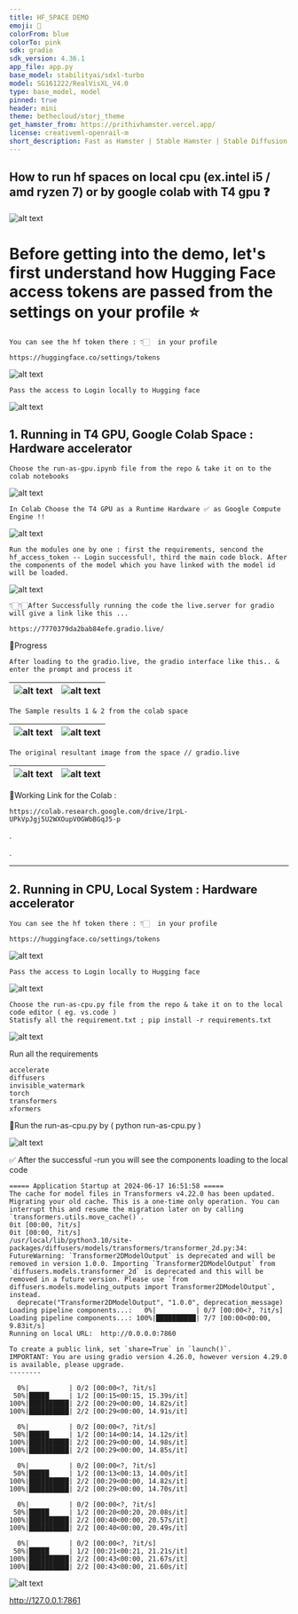 ```yaml
---
title: HF_SPACE DEMO
emoji: 🐹
colorFrom: blue
colorTo: pink
sdk: gradio
sdk_version: 4.36.1
app_file: app.py
base_model: stabilityai/sdxl-turbo
model: SG161222/RealVisXL_V4.0
type: base_model, model
pinned: true
header: mini
theme: bethecloud/storj_theme
get_hamster_from: https://prithivhamster.vercel.app/
license: creativeml-openrail-m
short_description: Fast as Hamster | Stable Hamster | Stable Diffusion
---
```


## How to run hf spaces on local cpu (ex.intel i5 / amd ryzen 7) or by google colab with T4 gpu ❓

![alt text](assets/cpugpu.gif)

# Before getting into the demo, let's first understand how Hugging Face access tokens are passed from the settings on your profile ⭐

    You can see the hf token there : 👇🏻  in your profile
    
    https://huggingface.co/settings/tokens

![alt text](assets/at.png)

    Pass the access to Login locally to Hugging face

![alt text](assets/accesstokengpu.png)

## 1. Running in T4 GPU, Google Colab Space : Hardware accelerator

    Choose the run-as-gpu.ipynb file from the repo & take it on to the colab notebooks

![alt text](choose/6.png)

    In Colab Choose the T4 GPU as a Runtime Hardware ✅ as Google Compute Engine !!
    
![alt text](assets-gpu/gpu0.png)

    Run the modules one by one : first the requirements, sencond the hf_access_token -- Login successful!, third the main code block. After the components of the model which you have linked with the model id will be loaded.
    
![alt text](assets-gpu/gpu4.png)

    👇🏻👇🏻After Successfully running the code the live.server for gradio will give a link like this ...

    https://7770379da2bab84efe.gradio.live/
    
🚀Progress

    After loading to the gradio.live, the gradio interface like this.. & enter the prompt and process it


| ![alt text](assets-gpu/gpu3.png) |![alt text](assets-gpu/gpu1.png) |
|---------------------------|--------------------------|


    The Sample results 1 & 2 from the colab space

| ![alt text](assets-gpu/gpu5.png) |![alt text](assets-gpu/gpu6.png) |
|---------------------------|--------------------------|

    The original resultant image from the space // gradio.live 

| ![alt text](assets/image1.png) |![alt text](assets/image2.png) |
|---------------------------|--------------------------|

🚀Working Link for the Colab :

    https://colab.research.google.com/drive/1rpL-UPkVpJgj5U2WXOupV0GWbBGqJ5-p

.

.

-----------------------------------------------------------------------------------------------------------------------------------------------------------------


## 2. Running in CPU, Local System : Hardware accelerator

    You can see the hf token there : 👇🏻  in your profile
    
    https://huggingface.co/settings/tokens

![alt text](assets/at.png)

    Pass the access to Login locally to Hugging face

![alt text](assets/accesstokengpu.png)

    Choose the run-as-cpu.py file from the repo & take it on to the local code editor ( eg. vs.code )
    Statisfy all the requirement.txt ; pip install -r requirements.txt

![alt text](choose/7.png)

Run all the requirements

    accelerate
    diffusers
    invisible_watermark
    torch
    transformers
    xformers

🚀Run the run-as-cpu.py by ( python run-as-cpu.py )

![alt text](assets-cpu/cpu.png)

✅ After the successful -run you will see the components loading to the local code 

    ===== Application Startup at 2024-06-17 16:51:58 =====
    The cache for model files in Transformers v4.22.0 has been updated. Migrating your old cache. This is a one-time only operation. You can interrupt this and resume the migration later on by calling `transformers.utils.move_cache()`.
    0it [00:00, ?it/s]
    0it [00:00, ?it/s]
    /usr/local/lib/python3.10/site-packages/diffusers/models/transformers/transformer_2d.py:34: FutureWarning: `Transformer2DModelOutput` is deprecated and will be removed in version 1.0.0. Importing `Transformer2DModelOutput` from `diffusers.models.transformer_2d` is deprecated and this will be removed in a future version. Please use `from diffusers.models.modeling_outputs import Transformer2DModelOutput`, instead.
      deprecate("Transformer2DModelOutput", "1.0.0", deprecation_message)
    Loading pipeline components...:   0%|          | 0/7 [00:00<?, ?it/s]
    Loading pipeline components...: 100%|██████████| 7/7 [00:00<00:00,  9.83it/s]
    Running on local URL:  http://0.0.0.0:7860
    
    To create a public link, set `share=True` in `launch()`.
    IMPORTANT: You are using gradio version 4.26.0, however version 4.29.0 is available, please upgrade.
    --------
    
      0%|          | 0/2 [00:00<?, ?it/s]
     50%|█████     | 1/2 [00:15<00:15, 15.39s/it]
    100%|██████████| 2/2 [00:29<00:00, 14.82s/it]
    100%|██████████| 2/2 [00:29<00:00, 14.91s/it]
    
      0%|          | 0/2 [00:00<?, ?it/s]
     50%|█████     | 1/2 [00:14<00:14, 14.12s/it]
    100%|██████████| 2/2 [00:29<00:00, 14.98s/it]
    100%|██████████| 2/2 [00:29<00:00, 14.85s/it]
    
      0%|          | 0/2 [00:00<?, ?it/s]
     50%|█████     | 1/2 [00:13<00:13, 14.00s/it]
    100%|██████████| 2/2 [00:29<00:00, 14.82s/it]
    100%|██████████| 2/2 [00:29<00:00, 14.70s/it]
    
      0%|          | 0/2 [00:00<?, ?it/s]
     50%|█████     | 1/2 [00:20<00:20, 20.08s/it]
    100%|██████████| 2/2 [00:40<00:00, 20.57s/it]
    100%|██████████| 2/2 [00:40<00:00, 20.49s/it]
    
      0%|          | 0/2 [00:00<?, ?it/s]
     50%|█████     | 1/2 [00:21<00:21, 21.21s/it]
    100%|██████████| 2/2 [00:43<00:00, 21.67s/it]
    100%|██████████| 2/2 [00:43<00:00, 21.60s/it]

![alt text](assets-cpu/cpu1.png)






http://127.0.0.1:7861
